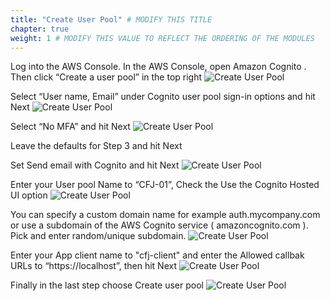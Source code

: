 ```yaml
---
title: "Create User Pool" # MODIFY THIS TITLE
chapter: true
weight: 1 # MODIFY THIS VALUE TO REFLECT THE ORDERING OF THE MODULES
---
```


Log into the AWS Console. In the AWS Console, open Amazon Cognito . Then click “Create a user pool” in the top right
![Create User Pool](/images/09-create-user-pool-01.png)

Select “User name, Email” under Cognito user pool sign-in options and hit Next
![Create User Pool](/images/10-create-user-pool-02.png)

Select “No MFA” and hit Next
![Create User Pool](/images/11-create-user-pool-03.png)

Leave the defaults for Step 3 and hit Next

Set Send email with Cognito and hit Next
![Create User Pool](/images/13-create-user-pool-05.png)

Enter your User pool Name to “CFJ-01”, Check the Use the Cognito Hosted UI option
![Create User Pool](/images/14-create-user-pool-06.png)

You can specify a custom domain name for example auth.mycompany.com or use a subdomain of the AWS Cognito service ( amazoncognito.com ).
Pick and enter random/unique subdomain.
![Create User Pool](/images/16-create-user-pool-08.png)

Enter your App client name to "cfj-client" and enter the Allowed callbak URLs to “https://localhost”, then hit Next
![Create User Pool](/images/17-create-user-pool-09.png)

Finally in the last step choose Create user pool
![Create User Pool](/images/18-create-user-pool-10.png)